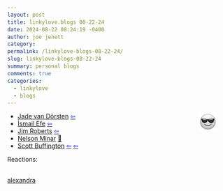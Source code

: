 ```yaml
---
layout: post
title: 𝚕𝚒𝚗𝚔𝚢𝚕𝚘𝚟𝚎.𝚋𝚕𝚘𝚐𝚜 𝟶𝟾-𝟸𝟸-𝟸𝟺
date: 2024-08-22 08:24:19 -0400
author: joe jenett
category: 
permalink: /linkylove-blogs-08-22-24/
slug: linkylove-blogs-08-22-24
summary: personal blogs
comments: true
categories:
  - linkylove
  - blogs
---
```

<img src="/images/eguy.png" alt="" style="position:relative;float:right;margin-right:24px;" width="42">
<ul class="linkylove">
	<li><a title="Jade van Dörsten" href="https://jade.van-dorsten.net/">Jade van Dörsten</a>  <a title="source" href="https://blogroll.club/"><span style="color:blue;">&#8678;</span></a></li>
	<li><a title="İsmail Efe's Blog Site" href="https://ismailefe.org/">İsmail Efe</a>  <a title="source" href="https://firechicken.club/"><span style="color:blue;">&#8678;</span></a></li>
	<li><a title="Noded – Where Your Concerns are Duly Noded 📷" href="https://noded.us/noded/">Jim Roberts</a>  <a title="a personal favorite 😎 linked again because I really like his latest photo" href="https://dwt-archives.joejenett.com/search/?s=noded"><span style="color:blue;">&#8678;</span></a></li>
	<li><a title="Some Bits: Nelson's Linkblog" href="https://www.somebits.com/linkblog/">Nelson Minar</a> <a title="source" href="https://pinboard.in/u:tdjones">📌</a></li>
	<li><a title="Iron_Geek" href="https://irongeek.net/">Scott Buffington</a>   <a title="source" href="https://dwt-archives.joejenett.com/10-23-20/"><span style="color:blue;">&#8678;</span></a> <a title="source" href="https://xn--sr8hvo.ws/directory"><span style="color:blue;">&#8678;</span></a></li>
</ul>
<div id="resultsp">Reactions: <br><p><a href="https://tilde.zone/@xandra"><img src="https://webmention.io/avatar/static.toot.community/7f0ca490f2d9412de0c9813369735c50d5a128a30747b46e10e0aaa9599d2b29.png" alt="" width="48"><br>alexandra</a></p>  </div>


<a href="https://brid.gy/publish/mastodon"></a>